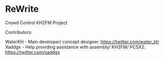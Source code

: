 # ReWrite
Crowd Control KH2FM Project

Contributors:

WaterKH - Main developer/ concept designer. https://twitter.com/water_kh
Xaddgx - Help providing assistance with assembly/ KH2FM/ PCSX2. https://twitter.com/xaddgx
